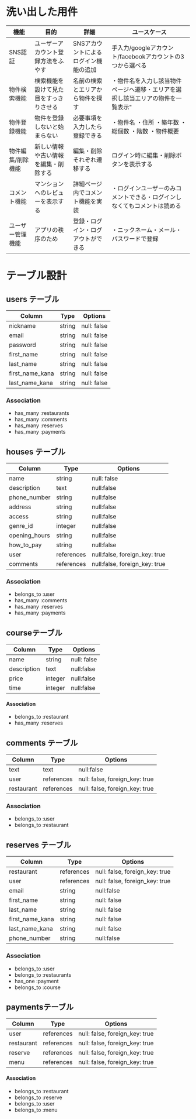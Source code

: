 










# 洗い出した用件

| 機能             | 目的                              | 詳細                             |ユースケース                                           |
| --------------- | -------------------------------   | ------------------------------- | --------------------------------------------------- |
| SNS認証          | ユーザーアカウント登録方法をふやす     | SNSアカウントによるログイン機能の追加 | 手入力/googleアカウント/facebookアカウントの3つから選べる|
| 物件検索機能      | 検索機能を設けて見た目をすっきりさせる  | 名前の検索とエリアから物件を探す      |・物件名を入力し該当物件ページへ遷移・エリアを選択し該当エリアの物件を一覧表示"|
| 物件登録機能      | 物件を登録しないと始まらない           | 必要事項を入力したら登録できる       |・物件名 ・住所 ・築年数 ・総個数 ・階数 ・物件概要|
| 物件編集/削除機能  | 新しい情報や古い情報を編集・削除する    | 編集・削除それぞれ遷移する          | ログイン時に編集・削除ボタンを表示する|
| コメント機能      | マンションへのレビューを表示する       | 詳細ページ内でコメント機能を実装      | ・ログインユーザーのみコメントできる・ログインしなくてもコメントは読める|
| ユーザー管理機能   | アプリの秩序のため                   | 登録・ログイン・ログアウトができる    | ・ニックネーム・メール・パスワードで登録|



# テーブル設計

## users テーブル
| Column     | Type      | Options     |
| --------   | ------    | ----------- |
| nickname   | string    | null: false |
| email      | string    | null: false |
| password   | string    | null: false |
| first_name | string    | null: false |
| last_name  | string    | null: false |
| first_name_kana | string    | null: false |
| last_name_kana| string      | null: false |

### Association
- has_many :restaurants
- has_many :comments
- has_many :reserves
- has_many :payments

## houses テーブル
| Column           | Type      | Options     |
| ---------------  | --------- | ----------- |
| name             | string    | null: false |
| description      | text      | null:false  | 
| phone_number     | string   | null:false  |
| address          | string    | null:false  |
| access           | string    | null:false  |
| genre_id         | integer   | null:false  |
| opening_hours    | string   | null:false  |
| how_to_pay       | string    | null:false  |
| user             | references | null:false, foreign_key: true|
| comments         | references | null:false, foreign_key: true|

### Association
- belongs_to :user
- has_many :comments
- has_many :reserves 
- has_many :payments

## courseテーブル
| Column           | Type      | Options     |
| ---------------  | --------- | ----------- |
| name             | string    | null: false |
| description      | text      | null:false  | 
| price            | integer   | null:false  |
| time             | integer   | null:false  |

#### Association
- belongs_to :restaurant
- has_many :reserves


## comments テーブル
| Column       | Type       | Options                        |
| -------      | ---------- | ------------------------------ |
| text         | text       | null:false                     |
| user         | references | null: false, foreign_key: true |
| restaurant   | references | null: false, foreign_key: true |

### Association
- belongs_to :user
- belongs_to :restaurant


## reserves テーブル
| Column       | Type       | Options                        |
| -------      | ---------- | ------------------------------ |
| restaurant   | references | null: false, foreign_key: true |
| user         | references | null: false, foreign_key: true |
| email        | string     | null:false|
| first_name   | string     | null: false |
| last_name    | string     | null: false |
| first_name_kana | string      | null: false |
| last_name_kana  | string      | null: false |
| phone_number | string | null:false|

### Association
- belongs_to :user
- belongs_to :restaurants
- has_one :payment
- belongs_to :course

## paymentsテーブル
| Column         | Type       | Options     |
|--------------- | ---------  | ----------  |
| user           | references | null: false, foreign_key: true |
| restaurant     | references | null: false, foreign_key: true |
| reserve        | references | null: false, foreign_key: true |
| menu           | references | null: false, foreign_key: true |

#### Association
- belongs_to :restaurant
- belongs_to :reserve
- belongs_to :user
- belongs_to :menu